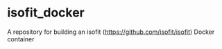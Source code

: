 # isofit_docker
A repository for building an isofit (https://github.com/isofit/isofit) Docker container

